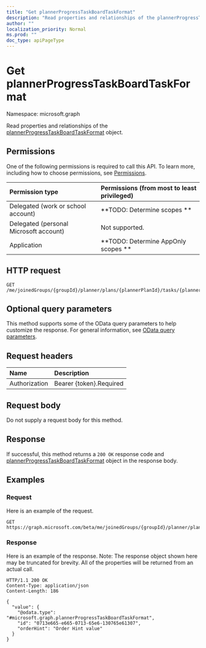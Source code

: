 ```yaml
---
title: "Get plannerProgressTaskBoardTaskFormat"
description: "Read properties and relationships of the plannerProgressTaskBoardTaskFormat object."
author: ""
localization_priority: Normal
ms.prod: ""
doc_type: apiPageType
---
```


# Get plannerProgressTaskBoardTaskFormat

Namespace: microsoft.graph

Read properties and relationships of the [plannerProgressTaskBoardTaskFormat](../resources/plannerprogresstaskboardtaskformat.md) object.

## Permissions
One of the following permissions is required to call this API. To learn more, including how to choose permissions, see [Permissions](/concepts/permissions-reference.md).

|Permission type|Permissions (from most to least privileged)|
|:---|:---|
|Delegated (work or school account)|**TODO: Determine scopes **|
|Delegated (personal Microsoft account)|Not supported.|
|Application|**TODO: Determine AppOnly scopes **|

## HTTP request
<!-- {
  "blockType": "ignored"
}
-->
``` http
GET /me/joinedGroups/{groupId}/planner/plans/{plannerPlanId}/tasks/{plannerTaskId}/progressTaskBoardFormat
```

## Optional query parameters
This method supports some of the OData query parameters to help customize the response. For general information, see [OData query parameters](/graph/query-parameters).

## Request headers
|Name|Description|
|:---|:---|
|Authorization|Bearer {token}.Required|

## Request body
Do not supply a request body for this method.

## Response
If successful, this method returns a `200 OK` response code and [plannerProgressTaskBoardTaskFormat](../resources/plannerprogresstaskboardtaskformat.md) object in the response body.

## Examples

### Request
Here is an example of the request.
<!-- {
  "blockType": "request",
  "name": "get_plannerprogresstaskboardtaskformat"
}
-->
``` http
GET https://graph.microsoft.com/beta/me/joinedGroups/{groupId}/planner/plans/{plannerPlanId}/tasks/{plannerTaskId}/progressTaskBoardFormat
```

### Response
Here is an example of the response. Note: The response object shown here may be truncated for brevity. All of the properties will be returned from an actual call.
<!-- {
  "blockType": "response",
  "truncated": true,
  "@odata.type": "microsoft.graph.plannerProgressTaskBoardTaskFormat"
}
-->
``` http
HTTP/1.1 200 OK
Content-Type: application/json
Content-Length: 186

{
  "value": {
    "@odata.type": "#microsoft.graph.plannerProgressTaskBoardTaskFormat",
    "id": "0713e665-e665-0713-65e6-130765e61307",
    "orderHint": "Order Hint value"
  }
}
```

